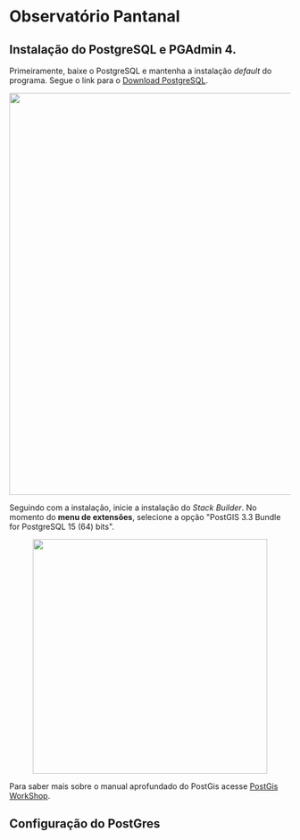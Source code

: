 # Observatório Pantanal

## Instalação do PostgreSQL e PGAdmin 4.

Primeiramente, baixe o PostgreSQL e mantenha a instalação _default_ do programa. Segue o link para o [Download PostgreSQL](https://www.enterprisedb.com/downloads/postgres-postgresql-downloads).

<p align="center">
  <img src="https://user-images.githubusercontent.com/58231791/197791198-ac02747c-fc13-48bf-bd3b-35881581279c.png" width="720">
<p>
  
Seguindo com a instalação, inicie a instalação do _Stack Builder_. No momento do __menu de extensões__, selecione a opção "PostGIS 3.3 Bundle for PostgreSQL 15 (64) bits". 

<p align="center">
  <img src="https://user-images.githubusercontent.com/58231791/197800152-652cad07-b43e-413e-8d79-81b2d6aaadce.png" width="420">
<p>

Para saber mais sobre o manual aprofundado do PostGis acesse [PostGis WorkShop](https://docs.google.com/presentation/d/1qYXdeCIymLl32uoAHvAPrp1r-hK-_4Z8InG7sHEo6vc/edit?usp=sharing).


## Configuração do PostGres


